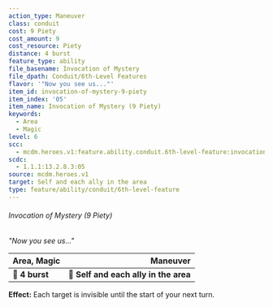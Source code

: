 ```yaml
---
action_type: Maneuver
class: conduit
cost: 9 Piety
cost_amount: 9
cost_resource: Piety
distance: 4 burst
feature_type: ability
file_basename: Invocation of Mystery
file_dpath: Conduit/6th-Level Features
flavor: '"Now you see us..."'
item_id: invocation-of-mystery-9-piety
item_index: '05'
item_name: Invocation of Mystery (9 Piety)
keywords:
  - Area
  - Magic
level: 6
scc:
  - mcdm.heroes.v1:feature.ability.conduit.6th-level-feature:invocation-of-mystery-9-piety
scdc:
  - 1.1.1:13.2.8.3:05
source: mcdm.heroes.v1
target: Self and each ally in the area
type: feature/ability/conduit/6th-level-feature
---
```


###### Invocation of Mystery (9 Piety)

*"Now you see us..."*

| **Area, Magic** |                          **Maneuver** |
| --------------- | ------------------------------------: |
| **📏 4 burst**  | **🎯 Self and each ally in the area** |

**Effect:** Each target is invisible until the start of your next turn.
